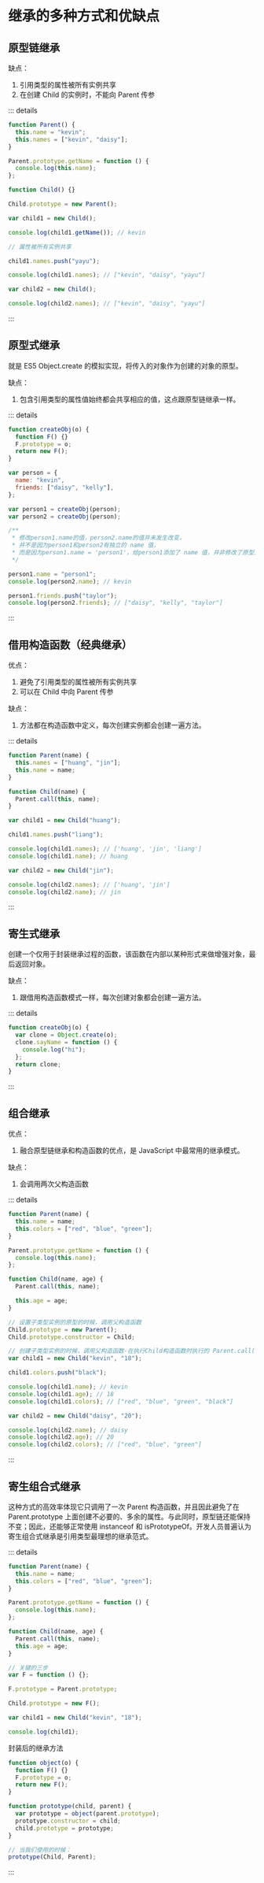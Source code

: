 # 继承的多种方式和优缺点

## 原型链继承

缺点：

1. 引用类型的属性被所有实例共享
2. 在创建 Child 的实例时，不能向 Parent 传参

::: details

```js
function Parent() {
  this.name = "kevin";
  this.names = ["kevin", "daisy"];
}

Parent.prototype.getName = function () {
  console.log(this.name);
};

function Child() {}

Child.prototype = new Parent();

var child1 = new Child();

console.log(child1.getName()); // kevin

// 属性被所有实例共享

child1.names.push("yayu");

console.log(child1.names); // ["kevin", "daisy", "yayu"]

var child2 = new Child();

console.log(child2.names); // ["kevin", "daisy", "yayu"]
```

:::

## 原型式继承

就是 ES5 Object.create 的模拟实现，将传入的对象作为创建的对象的原型。

缺点：

1. 包含引用类型的属性值始终都会共享相应的值，这点跟原型链继承一样。

::: details

```js
function createObj(o) {
  function F() {}
  F.prototype = o;
  return new F();
}
```

```js
var person = {
  name: "kevin",
  friends: ["daisy", "kelly"],
};

var person1 = createObj(person);
var person2 = createObj(person);

/**
 * 修改person1.name的值，person2.name的值并未发生改变，
 * 并不是因为person1和person2有独立的 name 值，
 * 而是因为person1.name = 'person1'，给person1添加了 name 值，并非修改了原型上的 name 值。
 */

person1.name = "person1";
console.log(person2.name); // kevin

person1.friends.push("taylor");
console.log(person2.friends); // ["daisy", "kelly", "taylor"]
```

:::

## 借用构造函数（经典继承）

优点：

1. 避免了引用类型的属性被所有实例共享
2. 可以在 Child 中向 Parent 传参

缺点：

1. 方法都在构造函数中定义，每次创建实例都会创建一遍方法。

::: details

```js
function Parent(name) {
  this.names = ["huang", "jin"];
  this.name = name;
}

function Child(name) {
  Parent.call(this, name);
}

var child1 = new Child("huang");

child1.names.push("liang");

console.log(child1.names); // ['huang', 'jin', 'liang']
console.log(child1.name); // huang

var child2 = new Child("jin");

console.log(child2.names); // ['huang', 'jin']
console.log(child2.name); // jin
```

:::

## 寄生式继承

创建一个仅用于封装继承过程的函数，该函数在内部以某种形式来做增强对象，最后返回对象。

缺点：

1. 跟借用构造函数模式一样，每次创建对象都会创建一遍方法。

::: details

```js
function createObj(o) {
  var clone = Object.create(o);
  clone.sayName = function () {
    console.log("hi");
  };
  return clone;
}
```

:::

## 组合继承

优点：

1. 融合原型链继承和构造函数的优点，是 JavaScript 中最常用的继承模式。

缺点：

1. 会调用两次父构造函数

::: details

```js
function Parent(name) {
  this.name = name;
  this.colors = ["red", "blue", "green"];
}

Parent.prototype.getName = function () {
  console.log(this.name);
};

function Child(name, age) {
  Parent.call(this, name);

  this.age = age;
}

// 设置子类型实例的原型的时候，调用父构造函数
Child.prototype = new Parent();
Child.prototype.constructor = Child;

// 创建子类型实例的时候，调用父构造函数-在执行Child构造函数时执行的 Parent.call(this, name)
var child1 = new Child("kevin", "18");

child1.colors.push("black");

console.log(child1.name); // kevin
console.log(child1.age); // 18
console.log(child1.colors); // ["red", "blue", "green", "black"]

var child2 = new Child("daisy", "20");

console.log(child2.name); // daisy
console.log(child2.age); // 20
console.log(child2.colors); // ["red", "blue", "green"]
```

:::

## 寄生组合式继承

这种方式的高效率体现它只调用了一次 Parent 构造函数，并且因此避免了在 Parent.prototype 上面创建不必要的、多余的属性。与此同时，原型链还能保持不变；因此，还能够正常使用 instanceof 和 isPrototypeOf。开发人员普遍认为寄生组合式继承是引用类型最理想的继承范式。

::: details

```js
function Parent(name) {
  this.name = name;
  this.colors = ["red", "blue", "green"];
}

Parent.prototype.getName = function () {
  console.log(this.name);
};

function Child(name, age) {
  Parent.call(this, name);
  this.age = age;
}

// 关键的三步
var F = function () {};

F.prototype = Parent.prototype;

Child.prototype = new F();

var child1 = new Child("kevin", "18");

console.log(child1);
```

封装后的继承方法

```js
function object(o) {
  function F() {}
  F.prototype = o;
  return new F();
}

function prototype(child, parent) {
  var prototype = object(parent.prototype);
  prototype.constructor = child;
  child.prototype = prototype;
}

// 当我们使用的时候：
prototype(Child, Parent);
```

:::

<!--
##

::: details

```js
```

:::
-->
